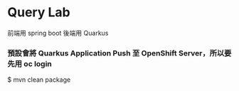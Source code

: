 # Query Lab

前端用 spring boot 
後端用 Quarkus
### 預設會將 Quarkus Application Push 至 OpenShift Server，所以要先用 oc login
$ mvn clean package
